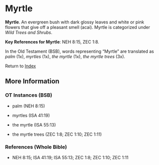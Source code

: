 # Myrtle
**Myrtle**. 
An evergreen bush with dark glossy leaves and white or pink flowers that give off a pleasant smell (acai). 
Myrtle is categorized under _Wild Trees and Shrubs_. 


**Key References for Myrtle**: 
NEH 8:15, ZEC 1:8. 


In the Old Testament (BSB), words representing “Myrtle” are translated as 
*palm* (1x), *myrtles* (1x), *the myrtle* (1x), *the myrtle trees* (3x). 




Return to [Index](00-Index.md)

## More Information

### OT Instances (BSB)

* palm (NEH 8:15)

* myrtles (ISA 41:19)

* the myrtle (ISA 55:13)

* the myrtle trees (ZEC 1:8; ZEC 1:10; ZEC 1:11)



### References (Whole Bible)

* NEH 8:15; ISA 41:19; ISA 55:13; ZEC 1:8; ZEC 1:10; ZEC 1:11



